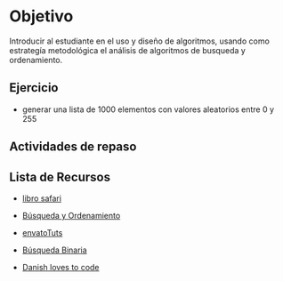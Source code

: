 # Objetivo

Introducir al estudiante en el uso y diseño de algoritmos,
usando como estrategía metodológica el análisis de algoritmos de busqueda y
ordenamiento.

## Ejercicio

+ generar una lista de 1000 elementos con valores aleatorios entre 0 y 255


## Actividades de repaso

## Lista de Recursos

+ [libro safari](https://www.safaribooksonline.com/library/view/python-cookbook/0596001673/ch02.html)

+ [Búsqueda y Ordenamiento](http://www.w3resource.com/python-exercises/data-structures-and-algorithms/)

+ [envatoTuts](https://code.tutsplus.com/tutorials/sorting-and-searching-in-python--cms-25668)

+ [Búsqueda Binaria](http://interactivepython.org/runestone/static/pythonds/SortSearch/TheBinarySearch.html)

+ [Danish loves to code](http://danishmujeeb.com/blog/2014/01/basic-sorting-algorithms-implemented-in-python/)
